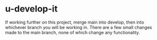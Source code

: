 # u-develop-it

If working further on this project, merge main into develop, then into whichever branch you will be working in. There are a few small changes made to the main branch, none of which change any functionality.